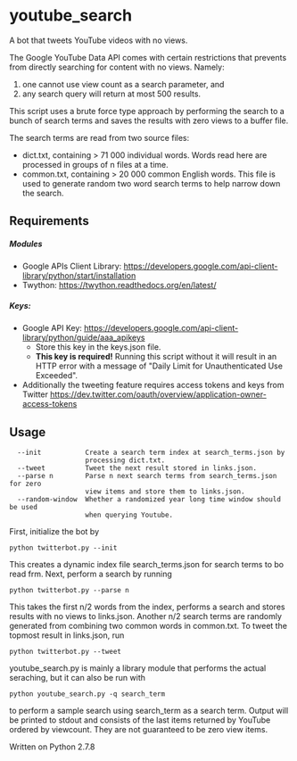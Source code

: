 # youtube_search
A bot that tweets YouTube videos with no views.

The Google YouTube Data API comes with certain restrictions that prevents from directly searching for content with no views. Namely:
  1. one cannot use view count as a search parameter, and
  2. any search query will return at most 500 results.

This script uses a brute force type approach by performing the search to a
bunch of search terms and saves the results with zero views to a buffer file.

The search terms are read from two source files:
  * dict.txt, containing > 71 000 individual words. Words read here are processed in groups of n files at a time.
  * common.txt, containing > 20 000 common English words. This file is used to generate random two word search terms to help narrow down the search.



## Requirements
##### Modules
* Google APIs Client Library:
  https://developers.google.com/api-client-library/python/start/installation
* Twython:
https://twython.readthedocs.org/en/latest/

##### Keys:
 * Google API Key:
https://developers.google.com/api-client-library/python/guide/aaa_apikeys
   * Store this key in the keys.json file.
   * **This key is required!** Running this script without it will result in an HTTP error with a message of "Daily Limit for Unauthenticated Use Exceeded".
 * Additionally the tweeting feature requires access tokens and keys from Twitter
 https://dev.twitter.com/oauth/overview/application-owner-access-tokens



## Usage
```
  --init           Create a search term index at search_terms.json by
                   processing dict.txt.
  --tweet          Tweet the next result stored in links.json.
  --parse n        Parse n next search terms from search_terms.json for zero
                   view items and store them to links.json.
  --random-window  Whether a randomized year long time window should be used
                   when querying Youtube.

```
First, initialize the bot by
```
python twitterbot.py --init
```
This creates a dynamic index file search_terms.json for search terms to bo read frm. Next, perform a search by running
```
python twitterbot.py --parse n
```
This takes the first n/2 words from the index, performs a search and stores results with no views to links.json. Another n/2 search terms are randomly generated from combining two common words in common.txt. To tweet the topmost result in links.json, run
```
python twitterbot.py --tweet
```
youtube_search.py is mainly a library module that performs the actual seraching, but it can also be run with
```
python youtube_search.py -q search_term
```
to perform a sample search using search_term as a search term. Output will be printed to stdout and consists of the last items returned by YouTube ordered by viewcount. They are not guaranteed to be zero view items.



Written on Python 2.7.8
